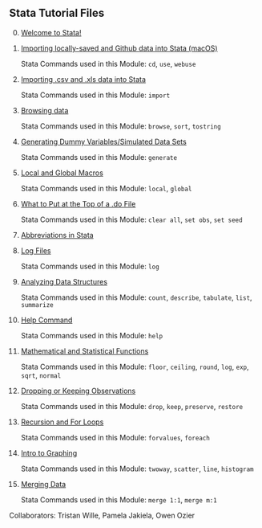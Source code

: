 ## Stata Tutorial Files

0) [Welcome to Stata!](https://pjakiela.github.io/stata/mod0.html)

1) [Importing locally-saved and Github data into Stata (macOS)](https://pjakiela.github.io/stata/mod1.html)

      Stata Commands used in this Module: `cd`, `use`, `webuse`

2) [Importing .csv and .xls data into Stata](https://pjakiela.github.io/stata/importExcelCSV.html)

      Stata Commands used in this Module: `import`

3) [Browsing data](https://pjakiela.github.io/stata/browsing.html)

      Stata Commands used in this Module: `browse`, `sort`, `tostring`

4) [Generating Dummy Variables/Simulated Data Sets](https://pjakiela.github.io/stata/variablesMod.html)
 
      Stata Commands used in this Module: `generate`

5) [Local and Global Macros](https://pjakiela.github.io/stata/macroMod.html)

      Stata Commands used in this Module: `local`, `global`

6) [What to Put at the Top of a .do File](https://pjakiela.github.io/stata/topofdofile.html)

      Stata Commands used in this Module: `clear all`, `set obs`, `set seed`

7) [Abbreviations in Stata](https://pjakiela.github.io/stata/abbreviating.html)

8) [Log Files](https://pjakiela.github.io/stata/logfile.html)

    Stata Commands used in this Module: `log`

9) [Analyzing Data Structures](https://pjakiela.github.io/stata/analyzingdatastructures.html)

    Stata Commands used in this Module: `count`, `describe`, `tabulate`, `list`, `summarize`

10) [Help Command](https://pjakiela.github.io/stata/helpcommand.html)

    Stata Commands used in this Module: `help`

11) [Mathematical and Statistical Functions](https://pjakiela.github.io/stata/calculations.html)

    Stata Commands used in this Module: `floor`, `ceiling`, `round`, `log`, `exp`, `sqrt`, `normal`

12) [Dropping or Keeping Observations](https://pjakiela.github.io/stata/droppingkeeping.html)

    Stata Commands used in this Module: `drop`, `keep`, `preserve`, `restore`

13) [Recursion and For Loops](https://pjakiela.github.io/stata/loops.html)

    Stata Commands used in this Module: `forvalues`, `foreach`

14) [Intro to Graphing](https://pjakiela.github.io/stata/graphing.html)

    Stata Commands used in this Module: `twoway`, `scatter`, `line`, `histogram`

15) [Merging Data](https://pjakiela.github.io/stata/mergingdata.html)

    Stata Commands used in this Module: `merge 1:1`, `merge m:1`
    
    
    
Collaborators: Tristan Wille, Pamela Jakiela, Owen Ozier
